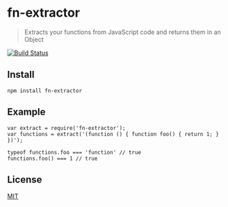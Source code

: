 # fn-extractor

> Extracts your functions from JavaScript code and returns them in an Object

[![Build Status](https://secure.travis-ci.org/goatslacker/fn-extractor.png?branch=master)](http://travis-ci.org/goatslacker/fn-extractor)

## Install

    npm install fn-extractor

## Example

    var extract = require('fn-extractor');
    var functions = extract('(function () { function foo() { return 1; } })');

    typeof functions.foo === 'function' // true
    functions.foo() === 1 // true

## License

[MIT](http://josh.mit-license.org)

